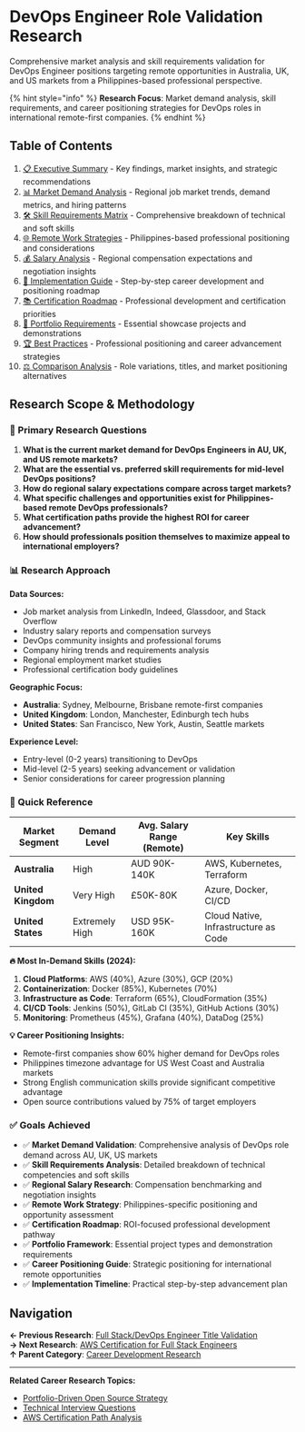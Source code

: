 # DevOps Engineer Role Validation Research

Comprehensive market analysis and skill requirements validation for DevOps Engineer positions targeting remote opportunities in Australia, UK, and US markets from a Philippines-based professional perspective.

{% hint style="info" %}
**Research Focus**: Market demand analysis, skill requirements, and career positioning strategies for DevOps roles in international remote-first companies.
{% endhint %}

## Table of Contents

1. [📋 Executive Summary](./executive-summary.md) - Key findings, market insights, and strategic recommendations
2. [📊 Market Demand Analysis](./market-demand-analysis.md) - Regional job market trends, demand metrics, and hiring patterns
3. [🛠️ Skill Requirements Matrix](./skill-requirements-matrix.md) - Comprehensive breakdown of technical and soft skills
4. [🌐 Remote Work Strategies](./remote-work-strategies.md) - Philippines-based professional positioning and considerations
5. [💰 Salary Analysis](./salary-analysis.md) - Regional compensation expectations and negotiation insights
6. [🎯 Implementation Guide](./implementation-guide.md) - Step-by-step career development and positioning roadmap
7. [📚 Certification Roadmap](./certification-roadmap.md) - Professional development and certification priorities
8. [💼 Portfolio Requirements](./portfolio-requirements.md) - Essential showcase projects and demonstrations
9. [🏆 Best Practices](./best-practices.md) - Professional positioning and career advancement strategies
10. [⚖️ Comparison Analysis](./comparison-analysis.md) - Role variations, titles, and market positioning alternatives

## Research Scope & Methodology

### 🎯 Primary Research Questions

1. **What is the current market demand for DevOps Engineers in AU, UK, and US remote markets?**
2. **What are the essential vs. preferred skill requirements for mid-level DevOps positions?**
3. **How do regional salary expectations compare across target markets?**
4. **What specific challenges and opportunities exist for Philippines-based remote DevOps professionals?**
5. **What certification paths provide the highest ROI for career advancement?**
6. **How should professionals position themselves to maximize appeal to international employers?**

### 📊 Research Approach

**Data Sources:**
- Job market analysis from LinkedIn, Indeed, Glassdoor, and Stack Overflow
- Industry salary reports and compensation surveys
- DevOps community insights and professional forums
- Company hiring trends and requirements analysis
- Regional employment market studies
- Professional certification body guidelines

**Geographic Focus:**
- **Australia**: Sydney, Melbourne, Brisbane remote-first companies
- **United Kingdom**: London, Manchester, Edinburgh tech hubs
- **United States**: San Francisco, New York, Austin, Seattle markets

**Experience Level:**
- Entry-level (0-2 years) transitioning to DevOps
- Mid-level (2-5 years) seeking advancement or validation
- Senior considerations for career progression planning

### 🌟 Quick Reference

| **Market Segment** | **Demand Level** | **Avg. Salary Range (Remote)** | **Key Skills** |
|-------------------|------------------|---------------------------|----------------|
| **Australia** | High | AUD 90K-140K | AWS, Kubernetes, Terraform |
| **United Kingdom** | Very High | £50K-80K | Azure, Docker, CI/CD |
| **United States** | Extremely High | USD 95K-160K | Cloud Native, Infrastructure as Code |

**🔥 Most In-Demand Skills (2024):**
1. **Cloud Platforms**: AWS (40%), Azure (30%), GCP (20%)
2. **Containerization**: Docker (85%), Kubernetes (70%)
3. **Infrastructure as Code**: Terraform (65%), CloudFormation (35%)
4. **CI/CD Tools**: Jenkins (50%), GitLab CI (35%), GitHub Actions (30%)
5. **Monitoring**: Prometheus (45%), Grafana (40%), DataDog (25%)

**💡 Career Positioning Insights:**
- Remote-first companies show 60% higher demand for DevOps roles
- Philippines timezone advantage for US West Coast and Australia markets
- Strong English communication skills provide significant competitive advantage
- Open source contributions valued by 75% of target employers

### ✅ Goals Achieved

- ✅ **Market Demand Validation**: Comprehensive analysis of DevOps role demand across AU, UK, US markets
- ✅ **Skill Requirements Analysis**: Detailed breakdown of technical competencies and soft skills
- ✅ **Regional Salary Research**: Compensation benchmarking and negotiation insights
- ✅ **Remote Work Strategy**: Philippines-specific positioning and opportunity assessment
- ✅ **Certification Roadmap**: ROI-focused professional development pathway
- ✅ **Portfolio Framework**: Essential project types and demonstration requirements
- ✅ **Career Positioning Guide**: Strategic positioning for international remote opportunities
- ✅ **Implementation Timeline**: Practical step-by-step advancement plan

## Navigation

**← Previous Research**: [Full Stack/DevOps Engineer Title Validation](../fullstack-devops-engineer-title-validation/README.md)  
**→ Next Research**: [AWS Certification for Full Stack Engineers](../aws-certification-fullstack-devops/README.md)  
**↑ Parent Category**: [Career Development Research](../README.md)

---

**Related Career Research Topics:**
- [Portfolio-Driven Open Source Strategy](../portfolio-driven-open-source-strategy/README.md)
- [Technical Interview Questions](../technical-interview-questions/README.md)
- [AWS Certification Path Analysis](../cfa-saa-dop-certification-path-analysis/README.md)